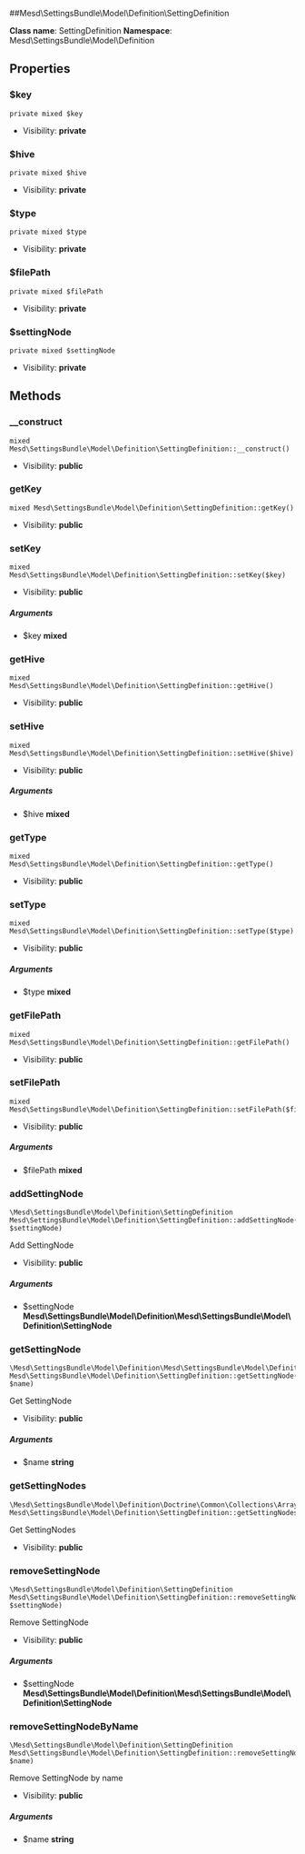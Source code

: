 ##Mesd\SettingsBundle\Model\Definition\SettingDefinition






**Class name**: SettingDefinition
**Namespace**: Mesd\SettingsBundle\Model\Definition





Properties
----------


### $key

    private mixed $key





* Visibility: **private**


### $hive

    private mixed $hive





* Visibility: **private**


### $type

    private mixed $type





* Visibility: **private**


### $filePath

    private mixed $filePath





* Visibility: **private**


### $settingNode

    private mixed $settingNode





* Visibility: **private**


Methods
-------


### __construct

    mixed Mesd\SettingsBundle\Model\Definition\SettingDefinition::__construct()





* Visibility: **public**




### getKey

    mixed Mesd\SettingsBundle\Model\Definition\SettingDefinition::getKey()





* Visibility: **public**




### setKey

    mixed Mesd\SettingsBundle\Model\Definition\SettingDefinition::setKey($key)





* Visibility: **public**


##### Arguments
* $key **mixed**



### getHive

    mixed Mesd\SettingsBundle\Model\Definition\SettingDefinition::getHive()





* Visibility: **public**




### setHive

    mixed Mesd\SettingsBundle\Model\Definition\SettingDefinition::setHive($hive)





* Visibility: **public**


##### Arguments
* $hive **mixed**



### getType

    mixed Mesd\SettingsBundle\Model\Definition\SettingDefinition::getType()





* Visibility: **public**




### setType

    mixed Mesd\SettingsBundle\Model\Definition\SettingDefinition::setType($type)





* Visibility: **public**


##### Arguments
* $type **mixed**



### getFilePath

    mixed Mesd\SettingsBundle\Model\Definition\SettingDefinition::getFilePath()





* Visibility: **public**




### setFilePath

    mixed Mesd\SettingsBundle\Model\Definition\SettingDefinition::setFilePath($filePath)





* Visibility: **public**


##### Arguments
* $filePath **mixed**



### addSettingNode

    \Mesd\SettingsBundle\Model\Definition\SettingDefinition Mesd\SettingsBundle\Model\Definition\SettingDefinition::addSettingNode(\Mesd\SettingsBundle\Model\Definition\Mesd\SettingsBundle\Model\Definition\SettingNode $settingNode)

Add SettingNode



* Visibility: **public**


##### Arguments
* $settingNode **Mesd\SettingsBundle\Model\Definition\Mesd\SettingsBundle\Model\Definition\SettingNode**



### getSettingNode

    \Mesd\SettingsBundle\Model\Definition\Mesd\SettingsBundle\Model\Definition\SettingNode Mesd\SettingsBundle\Model\Definition\SettingDefinition::getSettingNode(string $name)

Get SettingNode



* Visibility: **public**


##### Arguments
* $name **string**



### getSettingNodes

    \Mesd\SettingsBundle\Model\Definition\Doctrine\Common\Collections\ArrayCollection() Mesd\SettingsBundle\Model\Definition\SettingDefinition::getSettingNodes()

Get SettingNodes



* Visibility: **public**




### removeSettingNode

    \Mesd\SettingsBundle\Model\Definition\SettingDefinition Mesd\SettingsBundle\Model\Definition\SettingDefinition::removeSettingNode(\Mesd\SettingsBundle\Model\Definition\Mesd\SettingsBundle\Model\Definition\SettingNode $settingNode)

Remove SettingNode



* Visibility: **public**


##### Arguments
* $settingNode **Mesd\SettingsBundle\Model\Definition\Mesd\SettingsBundle\Model\Definition\SettingNode**



### removeSettingNodeByName

    \Mesd\SettingsBundle\Model\Definition\SettingDefinition Mesd\SettingsBundle\Model\Definition\SettingDefinition::removeSettingNodeByName(string $name)

Remove SettingNode by name



* Visibility: **public**


##### Arguments
* $name **string**


